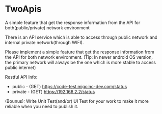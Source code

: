 # TwoApis
A simple feature that get the response information from the API for both(public/private) network environment

There is an API service which is able to access through public network and internal private network(through WIFI).

Please implement a simple feature that get the response information from the API for both network environment.
(Tip: In newer android OS version, the primary network will always be the one which is more stable to access public internet)

Restful API Info:
* public - (GET) https://code-test.migoinc-dev.com/status
* private - (GET) https://192.168.2.2/status

(Bounus):
Write Unit Test(and/or) UI Test for your work to make it more reliable when you need to publish it.
